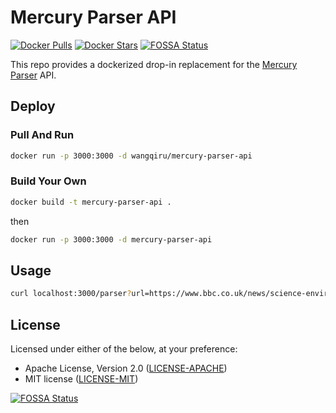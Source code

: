 # Mercury Parser API

[![Docker Pulls](https://cloud.docker.com/u/wangqiru/repository/docker/wangqiru/mercury-parser-api)](https://img.shields.io/docker/pulls/wangqiru/mercury-parser-api.svg)
[![Docker Stars](https://cloud.docker.com/u/wangqiru/repository/docker/wangqiru/mercury-parser-api)](https://img.shields.io/docker/stars/wangqiru/mercury-parser-api.svg)
[![FOSSA Status](https://app.fossa.io/api/projects/git%2Bgithub.com%2FHenryQW%2Fmercury-parser-api.svg?type=shield)](https://app.fossa.io/projects/git%2Bgithub.com%2FHenryQW%2Fmercury-parser-api?ref=badge_shield)

This repo provides a dockerized drop-in replacement for the [Mercury Parser](https://github.com/postlight/mercury-parser) API.

## Deploy

### Pull And Run

```bash
docker run -p 3000:3000 -d wangqiru/mercury-parser-api
```

### Build Your Own

```bash
docker build -t mercury-parser-api .
```

then

```bash
docker run -p 3000:3000 -d mercury-parser-api
```

## Usage

```bash
curl localhost:3000/parser?url=https://www.bbc.co.uk/news/science-environment-35876621
```

## License

Licensed under either of the below, at your preference:

- Apache License, Version 2.0
  ([LICENSE-APACHE](http://www.apache.org/licenses/LICENSE-2.0))
- MIT license
  ([LICENSE-MIT](http://opensource.org/licenses/MIT))

[![FOSSA Status](https://app.fossa.io/api/projects/git%2Bgithub.com%2FHenryQW%2Fmercury-parser-api.svg?type=large)](https://app.fossa.io/projects/git%2Bgithub.com%2FHenryQW%2Fmercury-parser-api?ref=badge_large)

